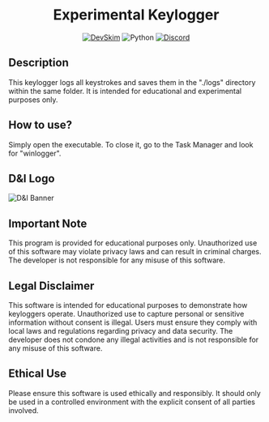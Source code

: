 <div align="center">
  
# Experimental Keylogger
[![DevSkim](https://github.com/wfxey/Keylogger/actions/workflows/devskim.yml/badge.svg)](https://github.com/wfxey/Keylogger/actions/workflows/devskim.yml) ![Python](https://img.shields.io/badge/Python-14354C?style=flat&logo=python&logoColor=white) [![Discord](https://img.shields.io/badge/Discord-5865F2?style=flat&logo=discord&logoColor=white)](https://discord.gg/rfrMnA4XCc)

</div>


## Description
This keylogger logs all keystrokes and saves them in the "./logs" directory within the same folder. It is intended for educational and experimental purposes only.

## How to use?
Simply open the executable. To close it, go to the Task Manager and look for "winlogger".

## D&I Logo

![D&I Banner](https://github.com/Ivole32/Mc-Server-Builder/assets/158351052/1ddbd9ff-9783-42d2-9e31-a1f3a1a0b768)

## Important Note
This program is provided for educational purposes only. Unauthorized use of this software may violate privacy laws and can result in criminal charges. The developer is not responsible for any misuse of this software.

## Legal Disclaimer
This software is intended for educational purposes to demonstrate how keyloggers operate. Unauthorized use to capture personal or sensitive information without consent is illegal. Users must ensure they comply with local laws and regulations regarding privacy and data security. The developer does not condone any illegal activities and is not responsible for any misuse of this software.

## Ethical Use
Please ensure this software is used ethically and responsibly. It should only be used in a controlled environment with the explicit consent of all parties involved.
